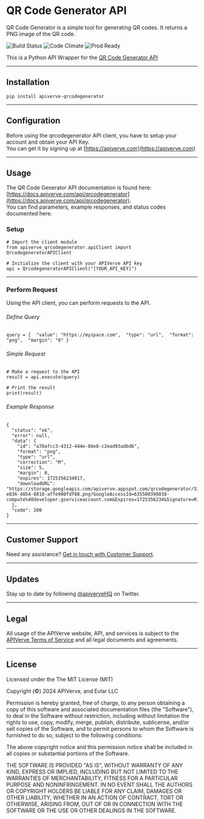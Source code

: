 QR Code Generator API
============

QR Code Generator is a simple tool for generating QR codes. It returns a PNG image of the QR code.

![Build Status](https://img.shields.io/badge/build-passing-green)
![Code Climate](https://img.shields.io/badge/maintainability-B-purple)
![Prod Ready](https://img.shields.io/badge/production-ready-blue)

This is a Python API Wrapper for the [QR Code Generator API](https://apiverve.com/marketplace/api/qrcodegenerator)

---

## Installation
	pip install apiverve-qrcodegenerator

---

## Configuration

Before using the qrcodegenerator API client, you have to setup your account and obtain your API Key.  
You can get it by signing up at [https://apiverve.com](https://apiverve.com)

---

## Usage

The QR Code Generator API documentation is found here: [https://docs.apiverve.com/api/qrcodegenerator](https://docs.apiverve.com/api/qrcodegenerator).  
You can find parameters, example responses, and status codes documented here.

### Setup

```
# Import the client module
from apiverve_qrcodegenerator.apiClient import QrcodegeneratorAPIClient

# Initialize the client with your APIVerve API key
api = QrcodegeneratorAPIClient("[YOUR_API_KEY]")
```

---


### Perform Request
Using the API client, you can perform requests to the API.

###### Define Query

```
query = {  "value": "https://myspace.com",  "type": "url",  "format": "png",  "margin": "0" }
```

###### Simple Request

```
# Make a request to the API
result = api.execute(query)

# Print the result
print(result)
```

###### Example Response

```
{
  "status": "ok",
  "error": null,
  "data": {
    "id": "a70afcc3-4312-444e-86e8-c2ead93adbd6",
    "format": "png",
    "type": "url",
    "correction": "M",
    "size": 5,
    "margin": 0,
    "expires": 1725356234817,
    "downloadURL": "https://storage.googleapis.com/apiverve.appspot.com/qrcodegenerator/5397ce9e-e836-4054-8818-affe900fdf08.png?GoogleAccessId=635500398038-compute%40developer.gserviceaccount.com&Expires=1725356234&Signature=R1xB3a98C84ErpGbMLU0cbQkAjKuGMci2escPqjJS98czgoBpaet77o3fZJqbce39EM5zD8eBKUvfqo1O4Lcsxm8mJaD2jQzYhUfuUFU9R89PmnZCQPTsELW2Q%2BnA4sKyQaRBTT2el8Ul9tuqz83jMwrB2JQSeDGKkeY4bIiDWNkcA%2BigLpYbxshYLmensgnkZewaa%2FIhu%2F8S7W89mwIPpeMQhJW4FMNdIVgVRnmQnAeBIrKWdYLNfuOZ0mgbSoFN7S3VIj4EkOfB%2BW04IWQlwKfof9QAamJRCdBHGFX1fTbMEYyFruVj6Iec4r%2BHQxwkNspO%2FvRZy0Na5Rv5I8MFg%3D%3D"
  },
  "code": 200
}
```

---

## Customer Support

Need any assistance? [Get in touch with Customer Support](https://apiverve.com/contact).

---

## Updates
Stay up to date by following [@apiverveHQ](https://twitter.com/apiverveHQ) on Twitter.

---

## Legal

All usage of the APIVerve website, API, and services is subject to the [APIVerve Terms of Service](https://apiverve.com/terms) and all legal documents and agreements.

---

## License
Licensed under the The MIT License (MIT)

Copyright (&copy;) 2024 APIVerve, and Evlar LLC

Permission is hereby granted, free of charge, to any person obtaining a copy of this software and associated documentation files (the "Software"), to deal in the Software without restriction, including without limitation the rights to use, copy, modify, merge, publish, distribute, sublicense, and/or sell copies of the Software, and to permit persons to whom the Software is furnished to do so, subject to the following conditions:

The above copyright notice and this permission notice shall be included in all copies or substantial portions of the Software.

THE SOFTWARE IS PROVIDED "AS IS", WITHOUT WARRANTY OF ANY KIND, EXPRESS OR IMPLIED, INCLUDING BUT NOT LIMITED TO THE WARRANTIES OF MERCHANTABILITY, FITNESS FOR A PARTICULAR PURPOSE AND NONINFRINGEMENT. IN NO EVENT SHALL THE AUTHORS OR COPYRIGHT HOLDERS BE LIABLE FOR ANY CLAIM, DAMAGES OR OTHER LIABILITY, WHETHER IN AN ACTION OF CONTRACT, TORT OR OTHERWISE, ARISING FROM, OUT OF OR IN CONNECTION WITH THE SOFTWARE OR THE USE OR OTHER DEALINGS IN THE SOFTWARE.